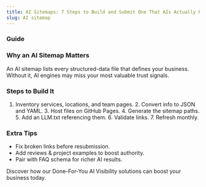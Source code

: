```yaml
---
title: AI Sitemaps: 7 Steps to Build and Submit One That AIs Actually Read
slug: AI sitemap
---
```


### Guide
### Why an AI Sitemap Matters
An AI sitemap lists every structured-data file that defines your business. Without it, AI engines may miss your most valuable trust signals.

### Steps to Build It
1. Inventory services, locations, and team pages. 2. Convert info to JSON and YAML. 3. Host files on GitHub Pages. 4. Generate the sitemap paths. 5. Add an LLM.txt referencing them. 6. Validate links. 7. Refresh monthly.

### Extra Tips
- Fix broken links before resubmission.
- Add reviews & project examples to boost authority.
- Pair with FAQ schema for richer AI results.

Discover how our Done-For-You AI Visibility solutions can boost your business today.
